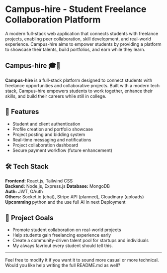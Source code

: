 # Campus-hire - Student Freelance Collaboration Platform

A modern full-stack web application that connects students with freelance projects, enabling peer collaboration, skill development, and real-world experience. Campus-hire aims to empower students by providing a platform to showcase their talents, build portfolios, and earn while they learn.

## Campus-hire 🎓💼

**Campus-hire** is a full-stack platform designed to connect students with freelance opportunities and collaborative projects. Built with a modern tech stack, Campus-hire empowers students to work together, enhance their skills, and build their careers while still in college.

## 🚀 Features

- Student and client authentication
- Profile creation and portfolio showcase
- Project posting and bidding system
- Real-time messaging and notifications
- Project collaboration dashboard
- Secure payment workflow (future enhancement)

## 🛠️ Tech Stack

**Frontend:** React.js, Tailwind CSS  
**Backend:** Node.js, Express.js
**Database:** MongoDB  
**Auth:** JWT, OAuth  
**Others:** Socket.io (chat), Stripe API (planned), Cloudinary (uploads)
**Upcomming** python and the use full AI in next Deployment

## 📌 Project Goals

- Promote student collaboration on real-world projects
- Help students gain freelancing experience early
- Create a community-driven talent pool for startups and individuals
- My always favriout every student should tell this.

---

Feel free to modify it if you want it to sound more casual or more technical. Would you like help writing the full README.md as well?
